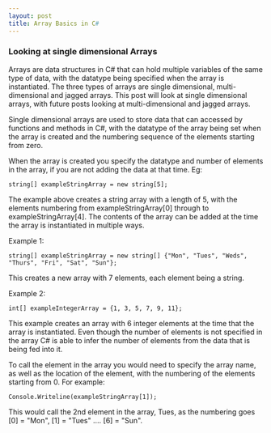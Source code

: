 ```yaml
---
layout: post
title: Array Basics in C#
---
```


### Looking at single dimensional Arrays

Arrays are data structures in C# that can hold multiple variables of the same type of data, with the datatype being specified when the array is instantiated. The three types of arrays are single dimensional, multi-dimensional and jagged arrays.
This post will look at single dimensional arrays, with future posts looking at multi-dimensional and jagged arrays.


Single dimensional arrays are used to store data that can accessed by functions and methods in C#, with the datatype of the array being set when the array is created and the numbering sequence of the elements starting from zero.


When the array is created you specify the datatype and number of elements in the array, if you are not adding the data at that time. Eg:
```
string[] exampleStringArray = new string[5];
```
The example above creates a string array with a length of 5, with the elements numbering from exampleStringArray[0] through to exampleStringArray[4]. The contents of the array can be added at the time the array is instantiated in multiple ways.

Example 1:
```
string[] exampleStringArray = new string[] {"Mon", "Tues", "Weds", "Thurs", "Fri", "Sat", "Sun"};
```
This creates a new array with 7 elements, each element being a string.

Example 2:
```
int[] exampleIntegerArray = {1, 3, 5, 7, 9, 11};
```
This example creates an array with 6 integer elements at the time that the array is instantiated. Even though the number of elements is not specified in the array C# is able to infer the number of elements from the data that is being fed into it.


To call the element in the array you would need to specify the array name, as well as the location of the element, with the numbering of the elements starting from 0. For example:
```
Console.Writeline(exampleStringArray[1]);
```
This would call the 2nd element in the array, Tues, as the numbering goes [0] = "Mon", [1] = "Tues"  .... [6] = "Sun".

